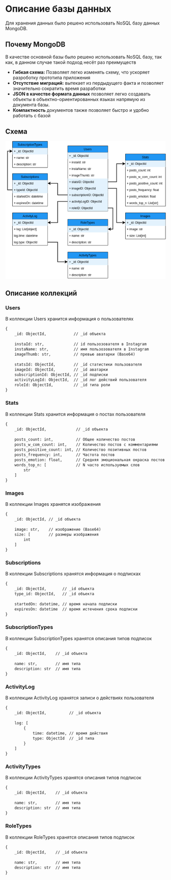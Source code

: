 # Описание базы данных

Для хранения данных было решено использовать NoSQL базу данных MongoDB.

## Почему MongoDB

В качестве основной базы было решено использовать NoSQL базу, так как, в данном случае такой подход несёт раз преимуществ

- **Гибкая схема:** Позволяет легко изменять схему, что ускоряет разроботку прототипа приложения
- **Отсутствие миграций:** вытекает из пердыдущего факта и позволяет значительно сократить время разработки
- **JSON в качестве формата данных** позволяет легко создавать объекты в объектно-ориентированных языках напрямую из документа базы.
- **Компактность** документов также позволяет быстро и удобно работать с базой

## Схема

![Scheme](figs/instadb.png)

## Описание коллекций

### Users

В коллекции Users хранится информация о пользователях

```jsonc
{
    _id: ObjectId,            // _id объекта

    instaId: str,             // id пользозователя в Instagram
    instaName: str,           // имя пользозователя в Instagram
    imageThumb: str,          // превью аватарки (Base64)

    statsId: ObjectId,        // _id статистики пользователя
    imageId: ObjectId,        // _id аватарки
    subscriptionId: ObjectId, // _id подписки
    activityLogId: ObjectId,  // _id лог действий пользователя
    roleId: ObjectId,         // _id типа роли
}
```

### Stats

В коллекции Stats хранится информация о постах пользователя

```jsonc
{
    _id: ObjectId,             // _id объекта

    posts_count: int,          // Общее количество постов
    posts_w_com_count: int,    // Количество постов с комментариями
    posts_positive_count: int, // Количество позитивных постов
    posts_frequency: int,      // Частота постов
    posts_emotion: float,      // Средняя эмоциональная окраска постов
    words_top_n: [             // N часто используемых слов
        str
    ]
}
```

### Images

В коллекции Images хранятся изображения

```jsonc
{
    _id: ObjectId, // _id объекта

    image: str,    // изображение (Base64)
    size: [        // размеры изображения
        int
    ]
}
```

### Subscriptions

В коллекции Subscriptions хранятся информация о подписках

```jsonc
{
    _id: ObjectId,       // _id объекта
    type_id: ObjectId,   // _id объекта

    startedOn: datetime, // время начала подписки
    expiresOn: datetime  // время истечения срока подписки
}
```

### SubscriptionTypes

В коллекции SubscriptionTypes хранятся описания типов подписок

```jsonc
{
    _id: ObjectId,    // _id объекта

    name: str,        // имя типа
    description: str  // имя типа
}
```

### ActivityLog

В коллекции ActivityLog хранятся записи о действиях пользователя

```jsonc
{
    _id: ObjectId,          // _id объекта

    log: [
        {
            time: datetime, // время действия
            type: ObjectId  // _id типа
        }
    ]
}
```

### ActivityTypes

В коллекции ActivityTypes хранятся описания типов подписок

```jsonc
{
    _id: ObjectId,    // _id объекта

    name: str,        // имя типа
    description: str  // имя типа
}
```

### RoleTypes

В коллекции RoleTypes хранятся описания типов подписок

```jsonc
{
    _id: ObjectId,    // _id объекта

    name: str,        // имя типа
    description: str  // имя типа
}
```
